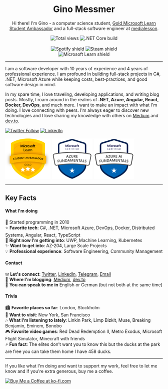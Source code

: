 
<h1 align="center">Gino Messmer</h1>
<p align="center">Hi there! I'm Gino - a computer science student, <a href="https://studentambassadors.microsoft.com/en-US/profile/100985">Gold Microsoft Learn Student Ambassador</a> and a full-stack software engineer at <a href="https://www.media-lesson.com/">medialesson</a>.</p>
<p align="center">
  <img src="https://ginomessmer-readme.azurewebsites.net/api/shields/hits?code=kcGyVPt0yNREOnxuOv0/2paiVOKfzw/gc/aJT6mD6mT3RLb83yGa4Q==" alt="Total views"> 
  <img src="https://github.com/ginomessmer/ginomessmer/workflows/.NET%20Core/badge.svg" alt=".NET Core build"> 
  <br><br>
  
  <img src="https://ginomessmerreadme.blob.core.windows.net/shields/spotify.svg" alt="Spotify shield">
  <img src="https://ginomessmerreadme.blob.core.windows.net/shields/steam.svg" alt="Steam shield">
  <br>
  
  <img src="https://ginomessmerreadme.blob.core.windows.net/shields/ms_learn.svg" alt="Microsoft Learn shield">
</p>

---

I am a software developer with 10 years of experience and 4 years of professional experience. I am profound in building full-stack projects in C#, .NET, Microsoft Azure while keeping costs, best-practices, and good software design in mind.

In my spare time, I love traveling, developing applications, and writing blog posts. Mostly, I roam around in the realms of **.NET, Azure, Angular, React, Docker, DevOps**, and much more. I want to make an impact with what I'm doing. I love connecting with peers. I'm always eager to discover new technologies and I love sharing my knowledge with others  on [Medium](https://medium.com/@ginomessmer) and [dev.to](https://dev.to/ginomessmer).

[![Twitter Follow](https://img.shields.io/twitter/follow/ginomessmer?style=social)](https://twitter.com/ginomessmer)
[![LinkedIn](https://img.shields.io/badge/LinkedIn--blue?logo=linkedin&style=social)](https://www.linkedin.com/in/ginomessmer/)
<br><br>
<a href="https://studentambassadors.microsoft.com/en-US/profile/100985"><img src="assets/badges/mlsa_gold.png" height="130px" width="auto" alt="Microsoft Learn Student Ambassador badge" /></a>
<a href="https://www.youracclaim.com/badges/9c3bae1f-506c-4c1d-821a-5c1f4a6eed9f"><img src="assets/badges/microsoft-certified-azure-fundamentals.png" height="130px" width="auto" alt="Microsoft Azure Fundamentals (AZ-900) Certification badge" /></a>
<a href="https://www.youracclaim.com/badges/4f87848c-658d-4494-9bb8-7d984f46588c"><img src="assets/badges/microsoft-certified-azure-fundamentals-ai.png" height="130px" width="auto" alt="Microsoft Azure AI Fundamentals (AZ-900) Certification badge" /></a>

---

## Key Facts
#### What I'm doing
💫 Started programming in 2010  
⭐ **Favorite tech**: C#, .NET, Microsoft Azure, DevOps, Docker, Distributed Systems, Angular, React, TypeScript   
🌟 **Right now I'm getting into**: UWP, Machine Learning, Kubernetes  
✨ **Want to get into**: AZ-204, Large Scale Projects  
💡 **Professional experience**: Software Engineering, Community Management

#### Contact
✉ **Let's connect**: [Twitter](https://twitter.com/ginomessmer), [LinkedIn](https://www.linkedin.com/in/ginomessmer/), [Telegram](https://t.me/ginomessmer), [Email](mailto:gino@messmerized.de)  
📝 **Where I'm blogging**: [Medium](https://medium.com/@ginomessmer), [dev.to](https://dev.to/ginomessmer)  
🍻 **You can speak to me in** English or German (but not both at the same time)

#### Trivia
🏙 **Favorite places so far**: London, Stockholm  
🌆 **Want to visit**: New York, San Francisco  
🎶 **What I'm listening to lately**: Linkin Park, Limp Bizkit, Muse, Breaking Benjamin, Eminem, Bonobo  
🎮 **Favorite video games**: Red Dead Redemption II, Metro Exodus, Microsoft Flight Simulator, Minecraft with friends  
⚡ **Fun fact**: The elites don’t want you to know this but the ducks at the park are free you can take them home I have 458 ducks.

---

If you like what I'm doing and want to support my work, feel free to let me know and if you're extra generous, buy me a coffee.

<a href='https://ko-fi.com/P5P72WHKK' target='_blank'><img height='36' style='border:0px;height:36px;' src='https://cdn.ko-fi.com/cdn/kofi3.png?v=2' border='0' alt='Buy Me a Coffee at ko-fi.com' /></a>

<!--
**ginomessmer/ginomessmer** is a ✨ _special_ ✨ repository because its `README.md` (this file) appears on your GitHub profile.

Here are some ideas to get you started:

- 🔭 I’m currently working on ...
- 🌱 I’m currently learning ...
- 👯 I’m looking to collaborate on ...
- 🤔 I’m looking for help with ...
- 💬 Ask me about ...
- 📫 How to reach me: ...
- 😄 Pronouns: ...
- ⚡ Fun fact: ...
-->

